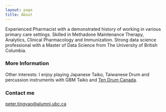 ```yaml
---
layout: page
title: About
---
```


Experienced Pharmacist with a demonstrated history of working in various primary care settings. Skilled in Methadone Maintenance Therapy, Analytics, Clinical Pharmacology and Immunization. Strong data science professional with a Master of Data Science from The University of British Columbia. 

### More Information

Other interests: I enjoy playing Japanese Taiko, Taiwanese Drum and percussion instruments with GBM Taiko and [Ten Drum Canada](https://www.facebook.com/TenDrumCanada/).

### Contact me

[peter.tingyao@alumni.ubc.ca](mailto:peter.tingyao@alumni.ubc.ca)